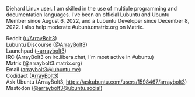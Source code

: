 Diehard Linux user. I am skilled in the use of multiple programming and documentation languages. I've been an official Lubuntu and Ubuntu Member since August 6, 2022, and a Lubuntu Developer since December 8, 2022. I also help moderate #ubuntu:matrix.org on Matrix.

Reddit ([u/ArrayBolt3](https://www.reddit.com/user/ArrayBolt3))  
Lubuntu Discourse ([@ArrayBolt3](https://discourse.lubuntu.me/u/arraybolt3))  
Launchpad ([~arraybolt3](https://launchpad.net/~arraybolt3))  
IRC (ArrayBolt3 on irc.libera.chat, I'm most active in #ubuntu)  
Matrix (@arraybolt3:matrix.org)  
Email (arraybolt3@lubuntu.me)  
Codidact ([ArrayBolt3](https://linux.codidact.com/users/57018))  
Ask Ubuntu (ArrayBolt3, https://askubuntu.com/users/1598467/arraybolt3)  
Mastodon ([@arraybolt3@ubuntu.social](https://ubuntu.social/@arraybolt3))
